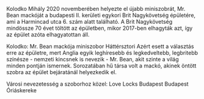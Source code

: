 Kolodko Mihály 2020 novemberében helyezte el újabb miniszobrát, Mr. Bean mackóját a budapesti II. kerületi egykori Brit Nagykövetség épületére, ami a Harmincad utca 6. szám alatt található. A Brit Nagykövetség mindössze 70 évet töltött az épületben, mikor 2017-ben elhagyták azt, így az épület azóta elhagyatottan áll.

Kolodko: Mr. Bean mackója miniszobor
Háttérsztori
Azért esett a választás erre az épületre, mert Anglia egyik leghíresebb és legkedveltebb, legbritebb színésze - nemzeti kincsnek is nevezik - Mr. Bean, akit szinte a világ minden pontján ismernek. Sorozatában hű társa volt a mackó, akinek öntött szobra az épület bejáratánál helyezkedik el.

Városi nevezetesség a szoborhoz közel:
Love Locks Budapest
Budapest Óriáskereke